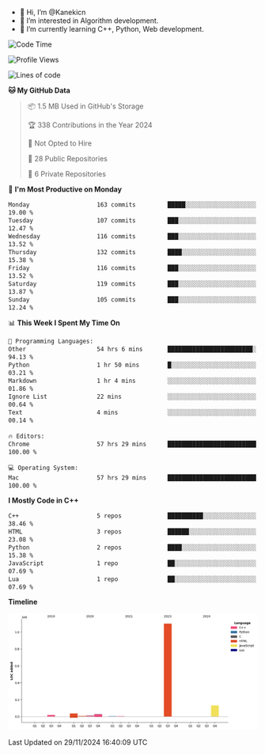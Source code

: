 - 👋 Hi, I’m @Kanekicn
- 👀 I’m interested in Algorithm development.
- 🌱 I’m currently learning C++, Python, Web development.

<!---
cotecsz/cotecsz is a ✨ special ✨ repository because its `README.md` (this file) appears on your GitHub profile.
You can click the Preview link to take a look at your changes.
--->

<!--START_SECTION:waka-->
![Code Time](http://img.shields.io/badge/Code%20Time-2%2C104%20hrs%2021%20mins-blue)

![Profile Views](http://img.shields.io/badge/Profile%20Views-0-blue)

![Lines of code](https://img.shields.io/badge/From%20Hello%20World%20I%27ve%20Written-1.3%20million%20lines%20of%20code-blue)

**🐱 My GitHub Data** 

> 📦 1.5 MB Used in GitHub's Storage 
 > 
> 🏆 338 Contributions in the Year 2024
 > 
> 🚫 Not Opted to Hire
 > 
> 📜 28 Public Repositories 
 > 
> 🔑 6 Private Repositories 
 > 
📅 **I'm Most Productive on Monday** 

```text
Monday                   163 commits         █████░░░░░░░░░░░░░░░░░░░░   19.00 % 
Tuesday                  107 commits         ███░░░░░░░░░░░░░░░░░░░░░░   12.47 % 
Wednesday                116 commits         ███░░░░░░░░░░░░░░░░░░░░░░   13.52 % 
Thursday                 132 commits         ████░░░░░░░░░░░░░░░░░░░░░   15.38 % 
Friday                   116 commits         ███░░░░░░░░░░░░░░░░░░░░░░   13.52 % 
Saturday                 119 commits         ███░░░░░░░░░░░░░░░░░░░░░░   13.87 % 
Sunday                   105 commits         ███░░░░░░░░░░░░░░░░░░░░░░   12.24 % 
```


📊 **This Week I Spent My Time On** 

```text
💬 Programming Languages: 
Other                    54 hrs 6 mins       ████████████████████████░   94.13 % 
Python                   1 hr 50 mins        █░░░░░░░░░░░░░░░░░░░░░░░░   03.21 % 
Markdown                 1 hr 4 mins         ░░░░░░░░░░░░░░░░░░░░░░░░░   01.86 % 
Ignore List              22 mins             ░░░░░░░░░░░░░░░░░░░░░░░░░   00.64 % 
Text                     4 mins              ░░░░░░░░░░░░░░░░░░░░░░░░░   00.14 % 

🔥 Editors: 
Chrome                   57 hrs 29 mins      █████████████████████████   100.00 % 

💻 Operating System: 
Mac                      57 hrs 29 mins      █████████████████████████   100.00 % 
```

**I Mostly Code in C++** 

```text
C++                      5 repos             ██████████░░░░░░░░░░░░░░░   38.46 % 
HTML                     3 repos             ██████░░░░░░░░░░░░░░░░░░░   23.08 % 
Python                   2 repos             ████░░░░░░░░░░░░░░░░░░░░░   15.38 % 
JavaScript               1 repo              ██░░░░░░░░░░░░░░░░░░░░░░░   07.69 % 
Lua                      1 repo              ██░░░░░░░░░░░░░░░░░░░░░░░   07.69 % 
```



**Timeline**

![Lines of Code chart](https://raw.githubusercontent.com/Kanekicn/Kanekicn/master/assets/bar_graph.png)


 Last Updated on 29/11/2024 16:40:09 UTC
<!--END_SECTION:waka-->
